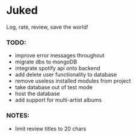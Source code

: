 # Juked

Log, rate, review, save the world!

### TODO:

- improve error messages throughout
- migrate dbs to mongoDB
- integrate spotify api onto backend
- add delete user functionality to database
- remove useless installed modules from project
- take database out of test mode
- host the database
- add support for multi-artist albums

### NOTES:

- limit review titles to 20 chars
